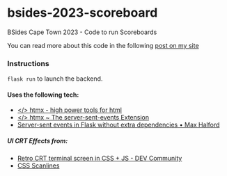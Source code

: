 # bsides-2023-scoreboard
BSides Cape Town 2023 - Code to run Scoreboards

You can read more about this code in the following [post on my site](https://www.xor.co.za/post/2023_12_05-building-a-tv-network)

### Instructions

`flask run` to launch the backend.

#### Uses the following tech:
- [</> htmx - high power tools for html](https://htmx.org/)
- [</> htmx ~ The server-sent-events Extension](https://htmx.org/extensions/server-sent-events/)
- [Server-sent events in Flask without extra dependencies • Max Halford](https://maxhalford.github.io/blog/flask-sse-no-deps/)


##### UI CRT Effects from:
- [Retro CRT terminal screen in CSS + JS - DEV Community](https://dev.to/ekeijl/retro-crt-terminal-screen-in-css-js-4afh)
- [CSS Scanlines](https://codepen.io/meduzen/pen/zxbwRV)
